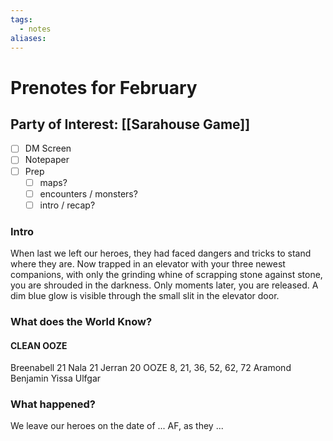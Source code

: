 ```yaml
---
tags:
  - notes
aliases:
---
```


# Prenotes for February 
## Party of Interest: [[Sarahouse Game]]
- [ ] DM Screen
- [ ] Notepaper
- [ ] Prep
	- [ ] maps?
	- [ ] encounters / monsters?
	- [ ] intro / recap?

### Intro

When last we left our heroes, they had faced dangers and tricks to stand where they are. Now trapped in an elevator with your three newest companions, with only the grinding whine of scrapping stone against stone, you are shrouded in the darkness. Only moments later, you are released. A dim blue glow is visible through the small slit in the elevator door.

### What does the World Know?

#### CLEAN OOZE
Breenabell 21
Nala 21
Jerran 20
OOZE 8, 21, 36, 52, 62, 72
Aramond
Benjamin
Yissa
Ulfgar

### What happened?


We leave our heroes on the date of ... AF, as they ...
